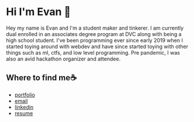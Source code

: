 # Hi I'm Evan :wave:

Hey my name is Evan and I'm a student maker and tinkerer.  I am currently dual enrolled in an associates degree program at DVC along with being a high school student.  I've been programming ever since early 2019 when I started toying around with webdev and have since started toying with other things such as ml, ctfs, and low level programming.  Pre pandemic, I was also an avid hackathon organizer and attendee.

## Where to find me:coffee:
* [portfolio](https://evannishi.me/)
* [email](evan@evannishi.me)
* [linkedin](https://www.linkedin.com/in/evan-nishi/)
* [resume](https://evannishi.me/Evan-Nishi-Resume.pdf)
